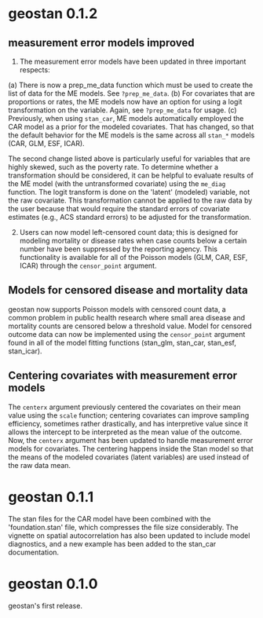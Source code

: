 # geostan 0.1.2

## measurement error models improved

1. The measurement error models have been updated in three important respects:

  (a) There is now a prep_me_data function which must be used to create the list of data for the ME models. See `?prep_me_data`.
  (b) For covariates that are proportions or rates, the ME models now have an option for using a logit transformation on the variable. Again, see `?prep_me_data` for usage.
  (c) Previously, when using `stan_car`, ME models automatically employed the CAR model as a prior for the modeled covariates. That has changed, so that the default behavior for the ME models is the same across all `stan_*` models (CAR, GLM, ESF, ICAR). 

The second change listed above is particularly useful for variables that are highly skewed, such as the poverty rate. To determine whether a transformation should be considered, it can be helpful to evaluate results of the ME model (with the untransformed covariate) using the `me_diag` function. The logit transform is done on the 'latent' (modeled) variable, not the raw covariate. This transformation cannot be applied to the raw data by the user because that would require the standard errors of covariate estimates (e.g., ACS standard errors) to be adjusted for the transformation.

2. Users can now model left-censored count data; this is designed for modeling mortality or disease rates when case counts below a certain number have been suppressed by the reporting agency. This functionality is available for all of the Poisson models (GLM, CAR, ESF, ICAR) through the `censor_point` argument.

## Models for censored disease and mortality data

geostan now supports Poisson models with censored count data, a common problem in public health research where small area disease and mortality counts are censored below a threshold value. Model for censored outcome data can now be implemented using the `censor_point` argument found in all of the model fitting functions (stan_glm, stan_car, stan_esf, stan_icar).

## Centering covariates with measurement error models

The `centerx` argument previously centered the covariates on their mean value using the `scale` function; centering covariates can improve sampling efficiency, sometimes rather drastically, and has interpretive value since it allows the intercept to be interpreted as the mean value of the outcome. Now, the `centerx` argument has been updated to handle measurement error models for covariates. The centering happens inside the Stan model so that the means of the modeled covariates (latent variables) are used instead of the raw data mean. 

# geostan 0.1.1

The stan files for the CAR model have been combined with the 'foundation.stan' file, which compresses the file size considerably. The vignette on spatial autocorrelation has also been updated to include model diagnostics, and a new example has been added to the stan_car documentation.

# geostan 0.1.0

geostan's first release.

